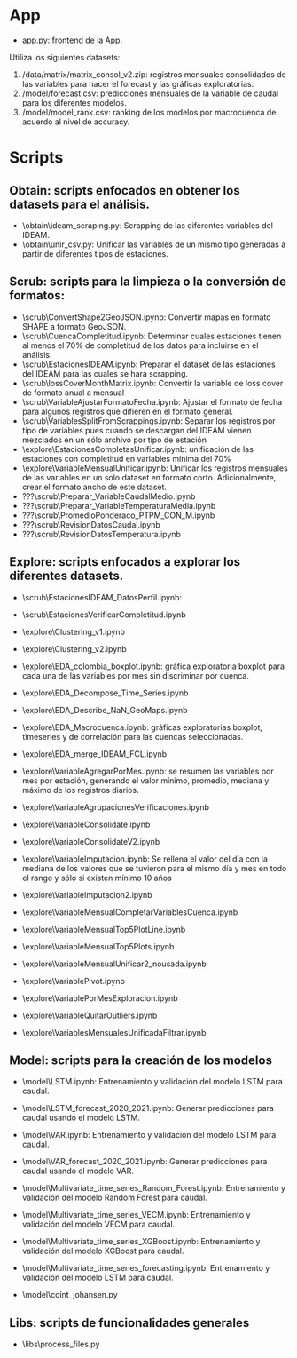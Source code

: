 # App
+ app.py: frontend de la App.

Utiliza los siguientes datasets:
1. /data/matrix/matrix_consol_v2.zip: registros mensuales consolidados de las variables para hacer el forecast y las gráficas exploratorias.
2. /model/forecast.csv: predicciones mensuales de la variable de caudal para los diferentes modelos.
3. /model/model_rank.csv: ranking de los modelos por macrocuenca de acuerdo al nivel de accuracy.

# Scripts
## Obtain: scripts enfocados en obtener los datasets para el análisis.
- \obtain\ideam_scraping.py: Scrapping de las diferentes variables del IDEAM.
- \obtain\unir_csv.py: Unificar las variables de un mismo tipo generadas a partir de diferentes tipos de estaciones.

## Scrub: scripts para la limpieza o la conversión de formatos:
- \scrub\ConvertShape2GeoJSON.ipynb: Convertir mapas en formato SHAPE a formato GeoJSON.
- \scrub\CuencaCompletitud.ipynb: Determinar cuales estaciones tienen al menos el 70% de completitud de los datos para incluirse en el análisis.
- \scrub\EstacionesIDEAM.ipynb: Preparar el dataset de las estaciones del IDEAM para las cuales se hará scrapping.
- \scrub\lossCoverMonthMatrix.ipynb: Convertir la variable de loss cover de formato anual a mensual
- \scrub\VariableAjustarFormatoFecha.ipynb: Ajustar el formato de fecha para algunos registros que difieren en el formato general.
- \scrub\VariablesSplitFromScrappings.ipynb: Separar los registros por tipo de variables pues cuando se descargan del IDEAM vienen mezclados en un sólo archivo por tipo de estación
- \explore\EstacionesCompletasUnificar.ipynb: unificación de las estaciones con completitud en variables mínima del 70%
- \explore\VariableMensualUnificar.ipynb: Unificar los registros mensuales de las variables en un solo dataset en formato corto. Adicionalmente, crear el formato ancho de este dataset.
- ???\scrub\Preparar_VariableCaudalMedio.ipynb
- ???\scrub\Preparar_VariableTemperaturaMedia.ipynb
- ???\scrub\PromedioPonderaco_PTPM_CON_M.ipynb
- ???\scrub\RevisionDatosCaudal.ipynb
- ???\scrub\RevisionDatosTemperatura.ipynb


## Explore: scripts enfocados a explorar los diferentes datasets.
- \scrub\EstacionesIDEAM_DatosPerfil.ipynb: 
- \scrub\EstacionesVerificarCompletitud.ipynb
- \explore\Clustering_v1.ipynb
- \explore\Clustering_v2.ipynb
- \explore\EDA_colombia_boxplot.ipynb: gráfica exploratoria boxplot para cada una de las variables por mes sin discriminar por cuenca.
- \explore\EDA_Decompose_Time_Series.ipynb
- \explore\EDA_Describe_NaN_GeoMaps.ipynb
- \explore\EDA_Macrocuenca.ipynb: gráficas exploratorias boxplot, timeseries y de correlación para las cuencas seleccionadas.
- \explore\EDA_merge_IDEAM_FCL.ipynb

- \explore\VariableAgregarPorMes.ipynb: se resumen las variables por mes por estación, generando el valor mínimo, promedio, mediana y máximo de los registros diarios.
- \explore\VariableAgrupacionesVerificaciones.ipynb
- \explore\VariableConsolidate.ipynb
- \explore\VariableConsolidateV2.ipynb
- \explore\VariableImputacion.ipynb: Se rellena el valor del día con la mediana de los valores que se tuvieron para el mismo día y mes en todo el rango y sólo si existen mínimo 10 años
- \explore\VariableImputacion2.ipynb
- \explore\VariableMensualCompletarVariablesCuenca.ipynb
- \explore\VariableMensualTop5PlotLine.ipynb
- \explore\VariableMensualTop5Plots.ipynb

- \explore\VariableMensualUnificar2_nousada.ipynb
- \explore\VariablePivot.ipynb
- \explore\VariablePorMesExploracion.ipynb
- \explore\VariableQuitarOutliers.ipynb
- \explore\VariablesMensualesUnificadaFiltrar.ipynb

## Model: scripts para la creación de los modelos
- \model\LSTM.ipynb: Entrenamiento y validación del modelo LSTM para caudal.
- \model\LSTM_forecast_2020_2021.ipynb: Generar predicciones para caudal usando el modelo LSTM.
- \model\VAR.ipynb: Entrenamiento y validación del modelo LSTM para caudal.
- \model\VAR_forecast_2020_2021.ipynb: Generar predicciones para caudal usando el modelo VAR.
- \model\Multivariate_time_series_Random_Forest.ipynb: Entrenamiento y validación del modelo Random Forest para caudal.
- \model\Multivariate_time_series_VECM.ipynb: Entrenamiento y validación del modelo VECM para caudal.
- \model\Multivariate_time_series_XGBoost.ipynb: Entrenamiento y validación del modelo XGBoost para caudal.

- \model\Multivariate_time_series_forecasting.ipynb: Entrenamiento y validación del modelo LSTM para caudal.
- \model\coint_johansen.py


## Libs: scripts de funcionalidades generales
- \libs\process_files.py


